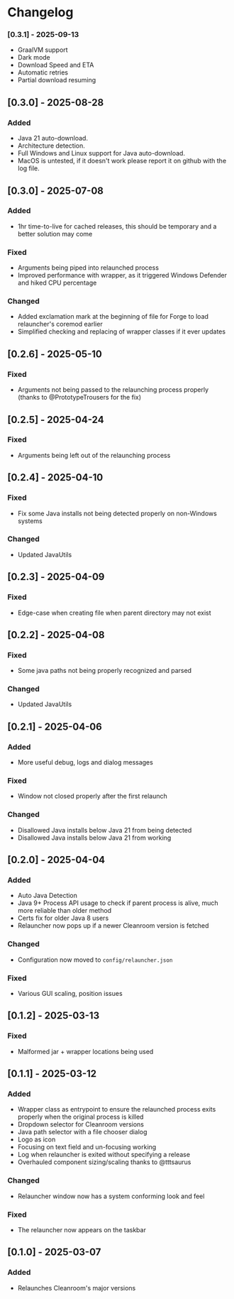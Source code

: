 # Changelog

### [0.3.1] - 2025-09-13
- GraalVM support
- Dark mode
- Download Speed and ETA
- Automatic retries
- Partial download resuming

## [0.3.0] - 2025-08-28

### Added
- Java 21 auto-download.
- Architecture detection.
- Full Windows and Linux support for Java auto-download.
- MacOS is untested, if it doesn't work please report it on github with the log file.

## [0.3.0] - 2025-07-08

### Added
- 1hr time-to-live for cached releases, this should be temporary and a better solution may come

### Fixed
- Arguments being piped into relaunched process
- Improved performance with wrapper, as it triggered Windows Defender and hiked CPU percentage

### Changed
- Added exclamation mark at the beginning of file for Forge to load relauncher's coremod earlier
- Simplified checking and replacing of wrapper classes if it ever updates

## [0.2.6] - 2025-05-10

### Fixed
- Arguments not being passed to the relaunching process properly (thanks to @PrototypeTrousers for the fix)

## [0.2.5] - 2025-04-24

### Fixed
- Arguments being left out of the relaunching process

## [0.2.4] - 2025-04-10

### Fixed
- Fix some Java installs not being detected properly on non-Windows systems

### Changed
- Updated JavaUtils

## [0.2.3] - 2025-04-09

### Fixed
- Edge-case when creating file when parent directory may not exist

## [0.2.2] - 2025-04-08

### Fixed
- Some java paths not being properly recognized and parsed

### Changed
- Updated JavaUtils

## [0.2.1] - 2025-04-06

### Added
- More useful debug, logs and dialog messages

### Fixed
- Window not closed properly after the first relaunch

### Changed
- Disallowed Java installs below Java 21 from being detected
- Disallowed Java installs below Java 21 from working

## [0.2.0] - 2025-04-04

### Added
- Auto Java Detection
- Java 9+ Process API usage to check if parent process is alive, much more reliable than older method
- Certs fix for older Java 8 users
- Relauncher now pops up if a newer Cleanroom version is fetched

### Changed
- Configuration now moved to `config/relauncher.json`

### Fixed
- Various GUI scaling, position issues

## [0.1.2] - 2025-03-13

### Fixed
- Malformed jar + wrapper locations being used

## [0.1.1] - 2025-03-12

### Added
- Wrapper class as entrypoint to ensure the relaunched process exits properly when the original process is killed
- Dropdown selector for Cleanroom versions
- Java path selector with a file chooser dialog
- Logo as icon
- Focusing on text field and un-focusing working
- Log when relauncher is exited without specifying a release
- Overhauled component sizing/scaling thanks to @tttsaurus

### Changed
- Relauncher window now has a system conforming look and feel

### Fixed
- The relauncher now appears on the taskbar

## [0.1.0] - 2025-03-07

### Added
- Relaunches Cleanroom's major versions